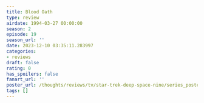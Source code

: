 ```yaml
---
title: Blood Oath
type: review
airdate: 1994-03-27 00:00:00
season: 2
episode: 19
season_url: ''
date: 2023-12-10 03:35:11.283997
categories:
- reviews
draft: false
rating: 0
has_spoilers: false
fanart_url: ''
poster_url: /thoughts/reviews/tv/star-trek-deep-space-nine/series_poster.jpg
tags: []
---
```



